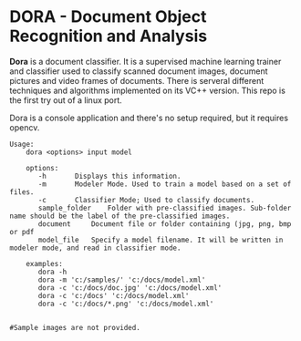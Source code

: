 # DORA - Document Object Recognition and Analysis


**Dora** is a document classifier. It is a supervised machine learning trainer and classifier used to classify scanned document images, document pictures and video frames of documents. There is serveral different techniques and algorithms implemented on its VC++ version. This repo is the first try out of a linux port.

Dora is a console application and there's no setup required, but it requires opencv.
    
    
    
```
Usage:
    dora <options> input model
 
    options:
       -h      	Displays this information.
       -m      	Modeler Mode. Used to train a model based on a set of files.
       -c      	Classifier Mode; Used to classify documents.
       sample_folder	Folder with pre-classified images. Sub-folder name should be the label of the pre-classified images.
       document 	Document file or folder containing (jpg, png, bmp or pdf
       model_file  	Specify a model filename. It will be written in modeler mode, and read in classifier mode.
 
    examples:
       dora -h
       dora -m 'c:/samples/' 'c:/docs/model.xml'
       dora -c 'c:/docs/doc.jpg' 'c:/docs/model.xml'
       dora -c 'c:/docs' 'c:/docs/model.xml'
       dora -c 'c:/docs/*.png' 'c:/docs/model.xml'      


#Sample images are not provided.
    
